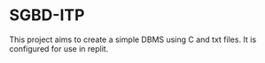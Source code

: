 # SGBD-ITP
This project aims to create a simple DBMS using C and txt files.
It is configured for use in replit.
